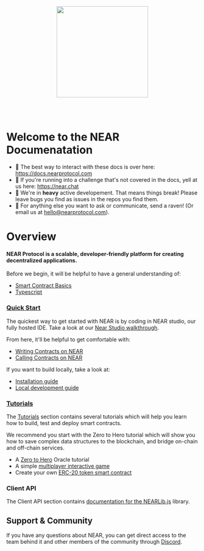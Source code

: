<br />
<br />

<p align="center">
<img src="https://nearprotocol.com/wp-content/themes/near-19/assets/img/logo.svg?t=1553011311" width="240">
</p>

<br />
<br />

# Welcome to the NEAR Documenatation

* 🙌 The best way to interact with these docs is over here: https://docs.nearprotocol.com
* 📣 If you're running into a challenge that's not covered in the docs, yell at us here: https://near.chat 
* 🐞 We're in **heavy** active developement. That means things break! Please leave bugs you find as issues in the repos you find them. 
* 🦆 For anything else you want to ask or communicate, send a raven! (Or email us at hello@nearprotocol.com).

# Overview

#### NEAR Protocol is a scalable, developer-friendly platform for creating decentralized applications.

Before we begin, it will be helpful to have a general understanding of:

* [Smart Contract Basics](prerequisites/the_basics.md)
* [Typescript](prerequisites/language-typescript.md)

### [Quick Start](working-smart-contracts/)

The quickest way to get started with NEAR is by coding in NEAR studio, our fully hosted IDE. Take a look at our [Near Studio walkthrough](quick-start/near-studio-ide-intro.md).

From here, it'll be helpful to get comfortable with:

* [Writing Contracts on NEAR](working-smart-contracts/writing-contracts.md)
* [Calling Contracts on NEAR](working-smart-contracts/calling-contracts.md)

If you want to build locally, take a look at:

* [Installation guide](quick-start/installation.md)
* [Local development guide](quick-start/developing-locally.md)

### [Tutorials](tutorials/)

The [Tutorials](tutorials/) section contains several tutorials which will help you learn how to build, test and deploy smart contracts.

We recommend you start with the Zero to Hero tutorial which will show you how to save complex data structures to the blockchain, and bridge on-chain and off-chain services.

* A [Zero to Hero](tutorials/zero-to-hero.md) Oracle tutorial
* A simple [multiplayer interactive game](tutorials/multiplayergame.md)
* Create your own [ERC-20 token smart contract](tutorials/token.md)

### Client API

The Client API section contains [documentation for the NEARLib.js](https://github.com/pndpo/docs/tree/105a69144f3b2860f28aa416ddfb14bf57cc0ef7/lib/js/README.md) library.

## Support & Community

If you have any questions about NEAR, you can get direct access to the team behind it and other members of the community through [Discord](http://near.chat).

